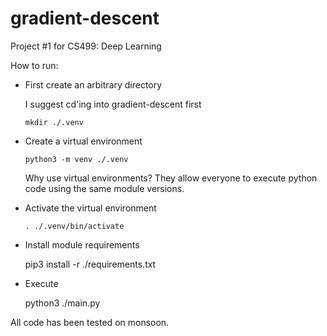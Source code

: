 # gradient-descent
Project #1 for CS499: Deep Learning

How to run:

* First create an arbitrary directory

	I suggest cd'ing into gradient-descent first

	`mkdir ./.venv`

* Create a virtual environment

	`python3 -m venv ./.venv`

	Why use virtual environments? They allow everyone to execute python code
	using the same module versions.

* Activate the virtual environment

	`. ./.venv/bin/activate`

* Install module requirements

	pip3 install -r ./requirements.txt

* Execute

	python3 ./main.py <data-file>

All code has been tested on monsoon.
